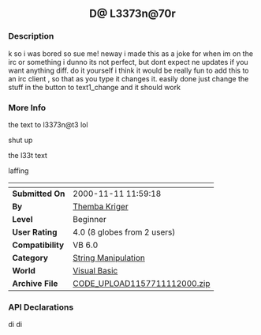 ﻿<div align="center">

## D@ L3373n@70r


</div>

### Description

k so i was bored so sue me! neway i made this as a joke for when im on the irc or something i dunno its not perfect, but dont expect ne updates if you want anything diff. do it yourself i think it would be really fun to add this to an irc client , so that as you type it changes it. easily done just change the stuff in the button to text1_change and it should work
 
### More Info
 
the text to l3373n@t3 lol

shut up

the l33t text

laffing


<span>             |<span>
---                |---
**Submitted On**   |2000-11-11 11:59:18
**By**             |[Themba Kriger](https://github.com/Planet-Source-Code/PSCIndex/blob/master/ByAuthor/themba-kriger.md)
**Level**          |Beginner
**User Rating**    |4.0 (8 globes from 2 users)
**Compatibility**  |VB 6\.0
**Category**       |[String Manipulation](https://github.com/Planet-Source-Code/PSCIndex/blob/master/ByCategory/string-manipulation__1-5.md)
**World**          |[Visual Basic](https://github.com/Planet-Source-Code/PSCIndex/blob/master/ByWorld/visual-basic.md)
**Archive File**   |[CODE\_UPLOAD1157711112000\.zip](https://github.com/Planet-Source-Code/themba-kriger-d-l3373n-70r__1-12707/archive/master.zip)

### API Declarations

di di





